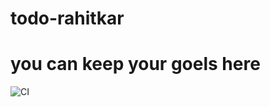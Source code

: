 # todo-rahitkar
# you can keep your goels here
![CI](https://github.com/rahitkar/todo-rahitkar/workflows/CI/badge.svg)
